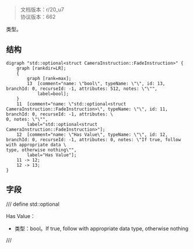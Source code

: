 # <!-- md:samp std::optional<struct CameraInstruction::FadeInstruction> -->

> 文档版本：r/20_u7<br/>协议版本：662

<!-- md:samp std::optional<struct CameraInstruction::FadeInstruction> -->类型。

## 结构

```viz
digraph "std::optional<struct CameraInstruction::FadeInstruction>" {
	graph [rankdir=LR];
	{
		graph [rank=max];
		13	[comment="name: \"bool\", typeName: \"\", id: 13, branchId: 0, recurseId: -1, attributes: 512, notes: \"\"",
			label=bool];
	}
	11	[comment="name: \"std::optional<struct CameraInstruction::FadeInstruction>\", typeName: \"\", id: 11, branchId: 0, recurseId: -1, attributes: \
0, notes: \"\"",
		label="std::optional<struct CameraInstruction::FadeInstruction>"];
	12	[comment="name: \"Has Value\", typeName: \"\", id: 12, branchId: 0, recurseId: -1, attributes: 0, notes: \"If true, follow with appropriate data \
type, otherwise nothing\"",
		label="Has Value"];
	11 -> 12;
	12 -> 13;
}

```

## 字段

/// define
std::optional<struct CameraInstruction::FadeInstruction>

Has Value：<!-- md:samp bool -->

- 类型：bool。If true, follow with appropriate data type, otherwise nothing


///
